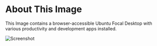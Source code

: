 # About This Image

This Image contains a browser-accessible Ubuntu Focal Desktop with various productivity and development apps installed.

![Screenshot][Image_Screenshot]

[Image_Screenshot]: https://f.hubspotusercontent30.net/hubfs/5856039/dockerhub/image-screenshots/ubuntu-focal-desktop.png "Image Screenshot"